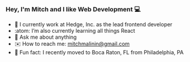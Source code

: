 ### Hey, I'm Mitch and I like Web Development :computer:

- :rocket:   I currently work at Hedge, Inc. as the lead frontend developer
- :atom:   I’m also currently learning all things React
- 💬   Ask me about anything
- :envelope:   How to reach me: mitchmalinin@gmail.com
- :palm_tree:  Fun fact: I recently moved to Boca Raton, FL from Philadelphia, PA 

